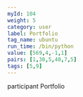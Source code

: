 ```yaml
---
myId: 104
weight: 5
category: user
label: Portfolio
tag_name: ubuntu
run_time: /bin/python
value: [569,4,-1,1]
pairs: [1,30,5,40,7,5]
tags: [5,9]
---
```

participant Portfolio
